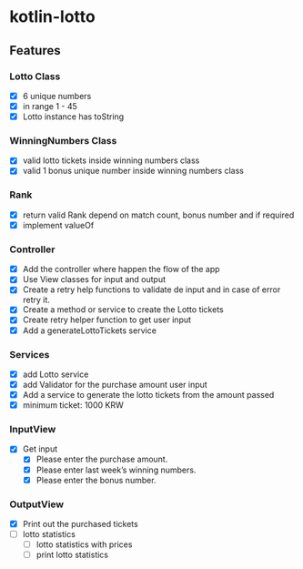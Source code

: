 # kotlin-lotto

## Features

### Lotto Class

- [x] 6 unique numbers
- [x] in range 1 - 45
- [x] Lotto instance has toString

### WinningNumbers Class

- [x] valid lotto tickets inside winning numbers class
- [x] valid 1 bonus unique number inside winning numbers class

### Rank

- [x] return valid Rank depend on match count, bonus number and if required
- [x] implement valueOf

### Controller

- [x] Add the controller where happen the flow of the app
- [x] Use View classes for input and output
- [x] Create a retry help functions to validate de input and in case of error retry it.
- [x] Create a method or service to create the Lotto tickets
- [x] Create retry helper function to get user input
- [x] Add a generateLottoTickets service

### Services

- [x] add Lotto service
- [x] add Validator for the purchase amount user input
- [x] Add a service to generate the lotto tickets from the amount passed
- [x] minimum ticket: 1000 KRW

### InputView

- [x] Get input
  - [x] Please enter the purchase amount.
  - [x] Please enter last week’s winning numbers.
  - [x] Please enter the bonus number.

### OutputView

- [x] Print out the purchased tickets
- [ ] lotto statistics
  - [ ] lotto statistics with prices
  - [ ] print lotto statistics
